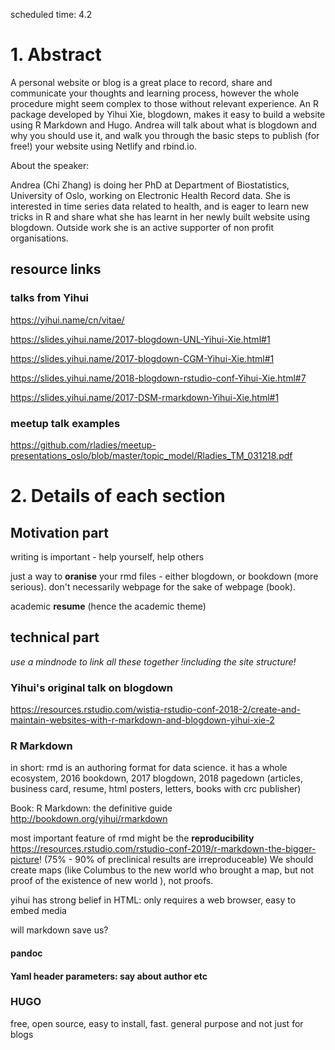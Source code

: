 scheduled time: 4.2

# 1. Abstract

A personal website or blog is a great place to record, share and communicate your thoughts and learning process, however the whole procedure might seem complex to those without relevant experience. An R package developed by Yihui Xie, blogdown, makes it easy to build a website using R Markdown and Hugo. Andrea will talk about what is blogdown and why you should use it, and walk you through the basic steps to publish (for free!) your website using Netlify and rbind.io. 



About the speaker: 

Andrea (Chi Zhang) is doing her PhD at Department of Biostatistics, University of Oslo, working on Electronic Health Record data. She is interested in time series data related to health, and is eager to learn new tricks in R and share what she has learnt in her newly built website using blogdown. Outside work she is an active supporter of non profit organisations.





## resource links 

### talks from Yihui 

https://yihui.name/cn/vitae/

https://slides.yihui.name/2017-blogdown-UNL-Yihui-Xie.html#1

https://slides.yihui.name/2017-blogdown-CGM-Yihui-Xie.html#1

https://slides.yihui.name/2018-blogdown-rstudio-conf-Yihui-Xie.html#7

https://slides.yihui.name/2017-DSM-rmarkdown-Yihui-Xie.html#1





### meetup talk examples 

https://github.com/rladies/meetup-presentations_oslo/blob/master/topic_model/Rladies_TM_031218.pdf



# 2. Details of each section

## Motivation part 

writing is important - help yourself, help others 

just a way to **oranise** your rmd files - either blogdown, or bookdown (more serious). don't necessarily webpage for the sake of webpage (book). 

academic **resume** (hence the academic theme)



## technical part 

*use a mindnode to link all these together !including the site structure!*

 

### Yihui's original talk on blogdown 

https://resources.rstudio.com/wistia-rstudio-conf-2018-2/create-and-maintain-websites-with-r-markdown-and-blogdown-yihui-xie-2





### R Markdown 

in short: rmd is an authoring format for data science. it has a whole ecosystem, 2016 bookdown, 2017 blogdown, 2018 pagedown (articles, business card, resume, html posters, letters, books with crc publisher) 

Book: R Markdown: the definitive guide http://bookdown.org/yihui/rmarkdown

most important feature of rmd might be the **reproducibility** https://resources.rstudio.com/rstudio-conf-2019/r-markdown-the-bigger-picture! (75% - 90% of preclinical results are irreproduceable) We should create maps (like Columbus to the new world who brought a map, but not proof of the existence of new world ), not proofs. 



yihui has strong belief in HTML: only requires a web browser, easy to embed media 



will markdown save us? 

#### pandoc 

#### Yaml header parameters: say about author etc 





### HUGO

free, open source, easy to install, fast. general purpose and not just for blogs









